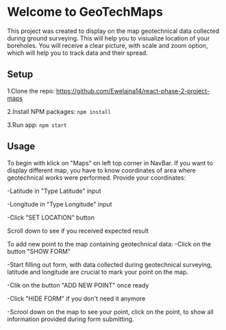 
# Welcome to GeoTechMaps

This project was created to display on the map geotechnical data collected during ground surveying. 
This will help you to visiualize location of your boreholes. 
You will receive a clear picture, with scale and zoom option, which will help you to track data and their spread. 

## Setup

1.Clone the repo:
https://github.com/Ewelajna14/react-phase-2-project-maps

2.Install NPM packages:
`npm install`

3.Run app:
`npm start`

## Usage

To begin with klick on "Maps" on left top corner in NavBar.
If you want to display different map, you have to know coordinates of area where geotechnical works were performed. 
Provide your coordinates: 

-Latitude in "Type Latitude" input 

-Longitude in "Type Longitude" input

-Click "SET LOCATION" button

Scroll down to see if you received expected result


To add new point to the map containing geotechnical data:
-Click on the button "SHOW FORM"

-Start filling out form, with data collected during geotechnical surveying, latitude and longitude are crucial to mark your point on the map.

-Clik on the button "ADD NEW POINT" once ready

-Click "HIDE FORM" if you don't need it anymore

-Scrool down on the map to see your point, click on the point, to show all information provided during form submitting.


